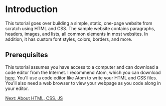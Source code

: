 # Introduction

This tutorial goes over building a simple, static, one-page website from scratch using HTML and CSS. The sample website contains paragraphs, headers, images, and lists, all common elements in most websites. In addition, it has custom font styles, colors, borders, and more.

## Prerequisites
This tutorial assumes you have access to a computer and can download a code editor from the Internet. I recommend Atom, which you can download [here](https://atom.io/). You'll use a code editor like Atom to write your HTML and CSS files. You'll also need a web browser to view your webpage as you code along in your editor. 

[Next: About HTML, CSS, JS](about_html_css_js_.md)
